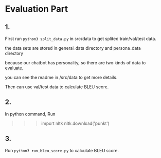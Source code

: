 # Evaluation Part

## 1. 

First run `python3 split_data.py` in src/data to get splited train/val/test data.

the data sets are stored in general_data directory and persona_data directory

because our chatbot has personality, so there are two kinds of data to evaluate.

you can see the readme in /src/data to get more details.

Then can use val/test data to calculate BLEU score.


## 2.

In python command, Run 
>>> import nltk
>>> nltk.download('punkt')

## 3.

Run `python3 run_bleu_score.py` to calculate BLEU score.

